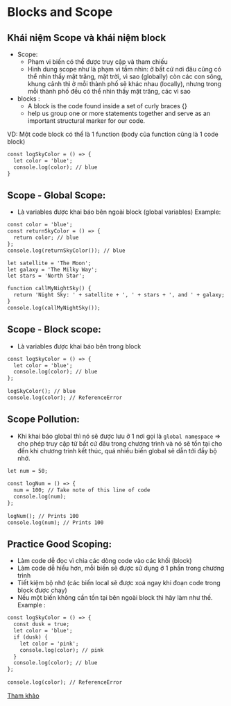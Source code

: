 # Blocks and Scope
## Khái niệm Scope và khái niệm block
- Scope:
  - Phạm vi biến có thể được truy cập và tham chiếu
  - Hình dung scope như là phạm vi tầm nhìn: ở bất cứ nơi đâu cũng có thể nhìn thấy mặt trăng, mặt trời, vì sao (globally) còn các con sông, khung cảnh thì ở mỗi thành phố sẽ khác nhau (locally), nhưng trong mỗi thành phố đều có thể nhìn thấy mặt trăng, các vì sao 
- blocks : 
  - A block is the code found inside a set of curly braces {}
  - help us group one or more statements together and serve as an important structural marker for our code.

VD: Một code block có thể là 1 function (body của function cũng là 1 code block)
```html
const logSkyColor = () => {
  let color = 'blue'; 
  console.log(color); // blue 
}
```

## Scope - Global Scope:
- Là variables được khai báo bên ngoài block (global variables)
Example:
```html
const color = 'blue';
const returnSkyColor = () => {
  return color; // blue 
};
console.log(returnSkyColor()); // blue
```
```html
let satellite = 'The Moon';
let galaxy = 'The Milky Way';
let stars = 'North Star';

function callMyNightSky() {
  return 'Night Sky: ' + satellite + ', ' + stars + ', and ' + galaxy;
}
console.log(callMyNightSky());
```
## Scope - Block scope:
- Là variables được khai báo bên trong block
```html
const logSkyColor = () => {
  let color = 'blue'; 
  console.log(color); // blue 
};
 
logSkyColor(); // blue 
console.log(color); // ReferenceError
```
## Scope Pollution:
- Khi khai báo global thì nó sẽ được lưu ở 1 nơi gọi là `global namespace` => cho phép truy cập từ bất cứ đâu trong chương trình và nó sẽ tồn tại cho đến khi chương trình kết thúc, quá nhiều biến global sẽ dẫn tới đầy bộ nhớ.

```html
let num = 50;
 
const logNum = () => {
  num = 100; // Take note of this line of code
  console.log(num);
};
 
logNum(); // Prints 100
console.log(num); // Prints 100
```

## Practice Good Scoping:
- Làm code dễ đọc vì chia các dòng code vào các khối (block)
- Làm code dễ hiểu hơn, mỗi biến sẽ được sử dụng ở 1 phần trong chương trình
- Tiết kiệm bộ nhớ (các biến local sẽ được xoá ngay khi đoạn code trong block được chạy)
- Nếu một biến không cần tồn tại bên ngoài block thì hãy làm như thế.
Example :
```html
const logSkyColor = () => {
  const dusk = true;
  let color = 'blue'; 
  if (dusk) {
    let color = 'pink';
    console.log(color); // pink
  }
  console.log(color); // blue 
};
 
console.log(color); // ReferenceError
```
[Tham khảo](https://caodang.fpt.edu.vn/tin-tuc-poly/phan-biet-su-khac-nhau-giua-var-let-va-const-trong-lap-trinh-es6.html#:~:text=T%C3%B3m%20l%E1%BA%A1i%2C%20s%E1%BB%B1%20kh%C3%A1c%20nhau,vi%20l%C3%A0%20kh%E1%BB%91i%20m%C3%A3%20(block))


